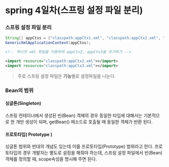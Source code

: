 # spring 4일차(스프링 설정 파일 분리)



### 스프링 설정 파일 분리



```java
String[] appCtxs = {"classpath:appCtx1.xml", "classpath:appCtx2.xml", "classpath:appCtx3.xml"};
GenericXmlApplicationContext(appCtxs);
```



```xml
<!-- 하나의 xml 파일을 이용하여 appCtx2, appCtx3을 추가하기 -->

<import resource="classpath:appCtx2.xml"></import>
<import resource="classpath:appCtx3.xml"></import>
```



> 주로 스프링 설정 파일은 **기능**별로 설정파일을 나눈다.



### Bean의 범위



#### 싱글톤(Singleton)

스프링 컨테이너에서 생성된 빈(Bean) 객체의 경우 동일한 타입에 대해서는 기본적으로 한 개만 생성이 되며, getBean() 메소드로 호출될 때 동일한 객체가 반환 된다.



#### 프로토타입( Prototype )

싱글톤 범위와 반대의 개념도 있는데 이를 프로토타입(Prototype) 범위라고 한다. 프로토타입의 경우 개발자는 별도로 설정을 해줘야 하는데, 스프링 설정 파일에서 빈(Bean)객체를 정의할 때, scope속성을 명시해 주면 된다.